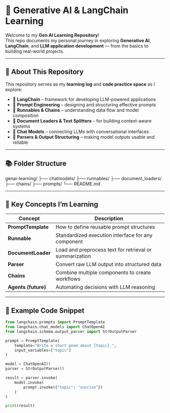 # 🚀  Generative AI & LangChain Learning 

Welcome to my **Gen AI Learning Repository**!  
This repo documents my personal journey in exploring **Generative AI**, **LangChain**, and **LLM application development** — from the basics to building real-world projects.

---

## 🌱 About This Repository

This repository serves as my **learning log** and **code practice space** as I explore:
- 🧠 **LangChain** – framework for developing LLM-powered applications  
- 🤖 **Prompt Engineering** – designing and structuring effective prompts  
- 🔗 **Runnables & Chains** – understanding data flow and model composition  
- 📄 **Document Loaders & Text Splitters** – for building context-aware systems  
- 💬 **Chat Models** – connecting LLMs with conversational interfaces  
- 🧩 **Parsers & Output Structuring** – making model outputs usable and reliable  

---

## 📚 Folder Structure

genai-learning/
├── chatmodels/
├── runnables/
├── document_loaders/
├── chains/
├── prompts/
└── README.md

---

## 🧩 Key Concepts I’m Learning

| Concept | Description |
|----------|--------------|
| **PromptTemplate** | How to define reusable prompt structures |
| **Runnable** | Standardized execution interface for any component |
| **DocumentLoader** | Load and preprocess text for retrieval or summarization |
| **Parser** | Convert raw LLM output into structured data |
| **Chains** | Combine multiple components to create workflows |
| **Agents (future)** | Automating decisions with LLM reasoning |

---

## 🧠 Example Code Snippet

```python
from langchain.prompts import PromptTemplate
from langchain.chat_models import ChatOpenAI
from langchain.schema.output_parser import StrOutputParser

prompt = PromptTemplate(
    template="Write a short poem about {topic}.",
    input_variables=["topic"]
)

model = ChatOpenAI()
parser = StrOutputParser()

result = parser.invoke(
    model.invoke(
        prompt.invoke({"topic": "sunrise"})
    )
)

print(result)
